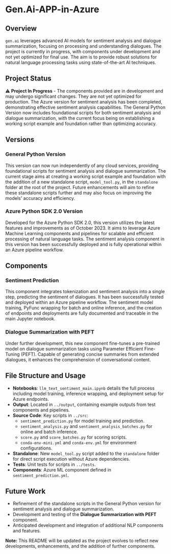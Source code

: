 # Gen.Ai-APP-in-Azure

## Overview

`gen.ai` leverages advanced AI models for sentiment analysis and dialogue summarization, focusing on processing and understanding dialogues. The project is currently in progress, with components under development and not yet optimized for final use. The aim is to provide robust solutions for natural language processing tasks using state-of-the-art AI techniques.

## Project Status

:warning: **Project In Progress** - The components provided are in development and may undergo significant changes. They are not yet optimized for production. The Azure version for sentiment analysis has been completed, demonstrating effective sentiment analysis capabilities. The General Python Version now includes foundational scripts for both sentiment analysis and dialogue summarization, with the current focus being on establishing a working script example and foundation rather than optimizing accuracy.

## Versions

### General Python Version

This version can now run independently of any cloud services, providing foundational scripts for sentiment analysis and dialogue summarization. The current stage aims at creating a working script example and foundation with the addition of a new standalone script, `model_tool.py`, in the `standalone` folder at the root of the project. Future enhancements will aim to refine these standalone scripts further and may also focus on improving the models' accuracy and efficiency.

### Azure Python SDK 2.0 Version

Developed for the Azure Python SDK 2.0, this version utilizes the latest features and improvements as of October 2023. It aims to leverage Azure Machine Learning components and pipelines for scalable and efficient processing of natural language tasks. The sentiment analysis component in this version has been successfully deployed and is fully operational within an Azure pipeline workflow.

## Components

### Sentiment Prediction

This component integrates tokenization and sentiment analysis into a single step, predicting the sentiment of dialogues. It has been successfully tested and deployed within an Azure pipeline workflow. The sentiment model training, PyFunc wrapping for batch and online inference, and the creation of endpoints and deployments are fully documented and traceable in the main Jupyter notebook.

### Dialogue Summarization with PEFT

Under further development, this new component fine-tunes a pre-trained model on dialogue summarization tasks using Parameter Efficient Fine-Tuning (PEFT). Capable of generating concise summaries from extended dialogues, it enhances the comprehension of conversational content.

## File Structure and Usage

- **Notebooks**: `llm_text_sentiment_main.ipynb` details the full process including model training, inference wrapping, and deployment setup for Azure endpoints.
- **Output**: Located in `../output`, containing example outputs from test components and pipelines.
- **Source Code**: Key scripts in `../src`:
  - `sentiment_prediction.py` for model training and prediction.
  - `sentiment_analysis.py` and `sentiment_analysis_batches.py` for online and batch inference.
  - `score.py` and `score_batches.py` for scoring scripts.
  - `conda-env-mini.yml` and `conda-env.yml` for environment configurations.
- **Standalone**: New `model_tool.py` script added to the `standalone` folder for direct script execution without Azure dependencies.
- **Tests**: Unit tests for scripts in `../tests`.
- **Components**: Azure ML component defined in `sentiment_prediction.yml`.

## Future Work

- Refinement of the standalone scripts in the General Python version for sentiment analysis and dialogue summarization.
- Development and testing of the **Dialogue Summarization with PEFT** component.
- Anticipated development and integration of additional NLP components and features.

**Note:** This README will be updated as the project evolves to reflect new developments, enhancements, and the addition of further components.
